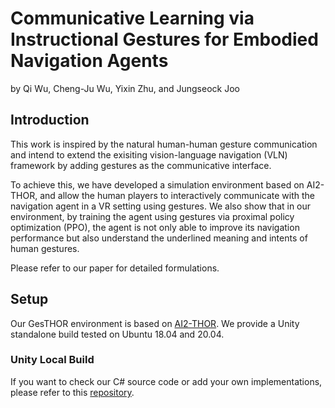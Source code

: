 # Communicative Learning via Instructional Gestures for Embodied Navigation Agents
by Qi Wu, Cheng-Ju Wu, Yixin Zhu, and Jungseock Joo

## Introduction
This work is inspired by the natural human-human gesture communication and intend to extend the exisiting vision-language navigation (VLN) framework by adding gestures as the communicative interface.

To achieve this, we have developed a simulation environment based on AI2-THOR, and allow the human players to interactively communicate with the navigation agent in a VR setting using gestures. We also show that in our environment, by training the agent using gestures via proximal policy optimization (PPO), the agent is not only able to improve its navigation performance but also understand the underlined meaning and intents of human gestures.

Please refer to our paper for detailed formulations.

## Setup
Our GesTHOR environment is based on [AI2-THOR](https://ai2thor.allenai.org/). We provide a Unity standalone build tested on Ubuntu 18.04 and 20.04. 

### Unity Local Build
If you want to check our C# source code or add your own implementations, please refer to this [repository](https://github.com/KevinWu57/GesTHOR_local_build).  
